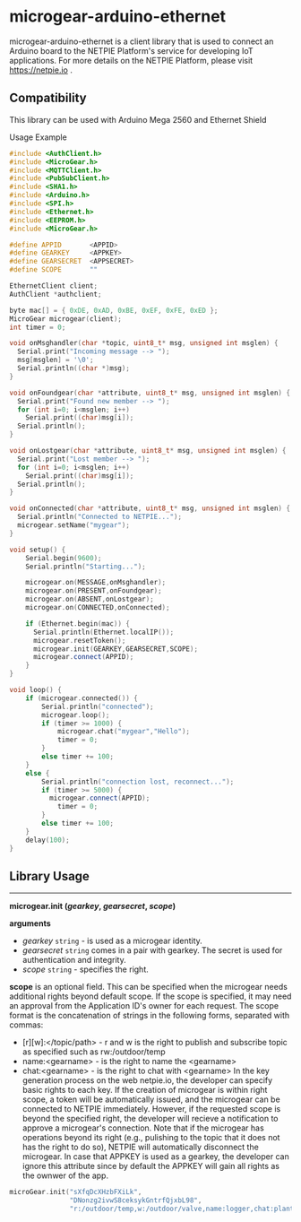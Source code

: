 # microgear-arduino-ethernet

microgear-arduino-ethernet is a client library that is used to connect an Arduino board to the NETPIE Platform's service for developing IoT applications. For more details on the NETPIE Platform, please visit https://netpie.io . 

## Compatibility
This library can be used with Arduino Mega 2560 and  Ethernet Shield

Usage Example
```c++
#include <AuthClient.h>
#include <MicroGear.h>
#include <MQTTClient.h>
#include <PubSubClient.h>
#include <SHA1.h>
#include <Arduino.h>
#include <SPI.h>
#include <Ethernet.h>
#include <EEPROM.h>
#include <MicroGear.h>

#define APPID       <APPID>
#define GEARKEY     <APPKEY>
#define GEARSECRET  <APPSECRET>
#define SCOPE       ""

EthernetClient client;
AuthClient *authclient;

byte mac[] = { 0xDE, 0xAD, 0xBE, 0xEF, 0xFE, 0xED };
MicroGear microgear(client);
int timer = 0;

void onMsghandler(char *topic, uint8_t* msg, unsigned int msglen) {
  Serial.print("Incoming message --> ");
  msg[msglen] = '\0';
  Serial.println((char *)msg);
}

void onFoundgear(char *attribute, uint8_t* msg, unsigned int msglen) {
  Serial.print("Found new member --> ");
  for (int i=0; i<msglen; i++)
    Serial.print((char)msg[i]);
  Serial.println();  
}

void onLostgear(char *attribute, uint8_t* msg, unsigned int msglen) {
  Serial.print("Lost member --> ");
  for (int i=0; i<msglen; i++)
    Serial.print((char)msg[i]);
  Serial.println();
}

void onConnected(char *attribute, uint8_t* msg, unsigned int msglen) {
  Serial.println("Connected to NETPIE...");
  microgear.setName("mygear");
}

void setup() {  
    Serial.begin(9600);
    Serial.println("Starting...");

    microgear.on(MESSAGE,onMsghandler);
    microgear.on(PRESENT,onFoundgear);
    microgear.on(ABSENT,onLostgear);
    microgear.on(CONNECTED,onConnected);

    if (Ethernet.begin(mac)) {
      Serial.println(Ethernet.localIP());
      microgear.resetToken();
      microgear.init(GEARKEY,GEARSECRET,SCOPE);
      microgear.connect(APPID);
    }
}

void loop() {
	if (microgear.connected()) {
		Serial.println("connected");
		microgear.loop();
		if (timer >= 1000) {
  			microgear.chat("mygear","Hello");
	    	timer = 0;
	    } 
    	else timer += 100;
	}
	else {
	    Serial.println("connection lost, reconnect...");
    	if (timer >= 5000) {
          microgear.connect(APPID);
			timer = 0;
		}
		else timer += 100;
	}
	delay(100);
}

```
## Library Usage
---
**microgear.init (*gearkey*, *gearsecret*, *scope*)**

**arguments**
* *gearkey* `string` - is used as a microgear identity.
* *gearsecret* `string` comes in a pair with gearkey. The secret is used for authentication and integrity. 
* *scope* `string` - specifies the right.  

**scope** is an optional field. This can be specified when the microgear needs additional rights beyond default scope. If the scope is specified, it may need an approval from the Application ID's owner for each request. The scope format is the concatenation of strings in the following forms, separated with commas:

  * [r][w]:&lt;/topic/path&gt; - r and w is the right to publish and subscribe topic as specified such as rw:/outdoor/temp
  *  name:&lt;gearname&gt; - is the right to name the &lt;gearname&gt;
  *  chat:&lt;gearname&gt; - is the right to chat with &lt;gearname&gt;
In the key generation process on the web netpie.io, the developer can specify basic rights to each key. If the creation of microgear is within right scope, a token will be automatically issued, and the microgear can be connected to NETPIE immediately. However, if the requested scope is beyond the specified right, the developer will recieve a notification to approve a microgear's connection. Note that if the microgear has operations beyond its right (e.g., pulishing to the topic that it does not has the right to do so), NETPIE will automatically disconnect the microgear. In case that APPKEY is used as a gearkey, the developer can ignore this attribute since by default the APPKEY will gain all rights as the ownwer of the app.

```c++
microGear.init("sXfqDcXHzbFXiLk",
               "DNonzg2ivwS8ceksykGntrfQjxbL98",
               "r:/outdoor/temp,w:/outdoor/valve,name:logger,chat:plant");
```